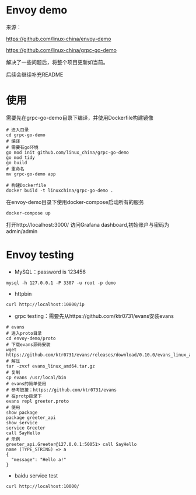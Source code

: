Envoy demo
==========

来源：

https://github.com/linux-china/envoy-demo

https://github.com/linux-china/grpc-go-demo

解决了一些问题后，将整个项目更新如当前。

后续会继续补充README

# 使用

需要先在grpc-go-demo目录下编译，并使用Dockerfile构建镜像

```shell
# 进入目录
cd grpc-go-demo
# 编译
# 需要有go环境
go mod init github.com/linux_china/grpc-go-demo
go mod tidy
go build
# 重命名
mv grpc-go-demo app

# 构建Dockerfile
docker build -t linuxchina/grpc-go-demo .
```

在envoy-demo目录下使用docker-compose启动所有的服务

```shell
docker-compose up
```

打开http://localhost:3000/ 访问Grafana dashboard,初始账户与密码为admin/admin



# Envoy testing

* MySQL：password is 123456

```
mysql -h 127.0.0.1 -P 3307 -u root -p demo
```

* httpbin

```
curl http://localhost:10800/ip
```

* grpc testing：需要先从https://github.com/ktr0731/evans安装evans

```shell
# evans
# 进入proto目录
cd envoy-demo/proto
# 下载evans源码安装
wget https://github.com/ktr0731/evans/releases/download/0.10.0/evans_linux_amd64.tar.gz
# 解压
tar -zvxf evans_linux_amd64.tar.gz
# 复制
cp evans /usr/local/bin
# evans的简单使用
# 参考链接：https://github.com/ktr0731/evans
# 在protp目录下
evans repl greeter.proto
# 使用
show package
package greeter_api
show service
service Greeter
call SayHello
# 示例
greeter_api.Greeter@127.0.0.1:50051> call SayHello
name (TYPE_STRING) => a
{
  "message": "Hello a!"
}
```

* baidu service test

```
curl http://localhost:10000/
```



